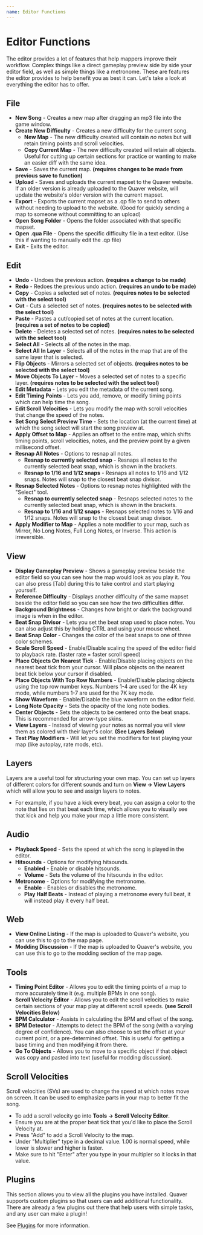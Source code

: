 ```yaml
---
name: Editor Functions
---
```


# Editor Functions

The editor provides a lot of features that help mappers improve their workflow. Complex things like a direct gameplay preview side by side your editor field, as well as simple
things like a metronome. These are features the editor provides to help benefit you as best it can. Let's take a look at everything the editor has to offer.

## File

* **New Song** - Creates a new map after dragging an mp3 file into the game window.
* **Create New Difficulty** - Creates a new difficulty for the current song.
  * **New Map** - The new difficulty created will contain *no* notes but will retain timing points and scroll velocities.
  * **Copy Current Map** - The new difficulty created will retain all objects. Useful for cutting up certain sections for practice or wanting to make an easier diff with
  the same idea.
* **Save** - Saves the current map. **(requires changes to be made from previous save to function)**
* **Upload** - Saves and uploads the current mapset to the Quaver website. If an older version is already uploaded to the Quaver website, will update the website's older version with the current mapset.
* **Export** - Exports the current mapset as a .qp file to send to others without needing to upload to the website. (Good for quickly sending a map to someone without committing to an upload)
* **Open Song Folder** - Opens the folder associated with that specific mapset.
* **Open .qua File** - Opens the specific difficulty file in a text editor. (Use this if wanting to manually edit the .qp file)
* **Exit** - Exits the editor.

## Edit

* **Undo** - Undoes the previous action. **(requires a change to be made)**
* **Redo** - Redoes the previous undo action. **(requires an undo to be made)**
* **Copy** - Copies a selected set of notes. **(requires notes to be selected with the select tool)**
* **Cut** - Cuts a selected set of notes. **(requires notes to be selected with the select tool)**
* **Paste** - Pastes a cut/copied set of notes at the current location. **(requires a set of notes to be copied)**
* **Delete** - Deletes a selected set of notes. **(requires notes to be selected with the select tool)**
* **Select All** - Selects all of the notes in the map.
* **Select All In Layer** - Selects all of the notes in the map that are of the same layer that is selected.
* **Flip Objects** - Mirrors a selected set of objects. **(requires notes to be selected with the select tool)**
* **Move Objects To Layer** - Moves a selected set of notes to a specific layer. **(requires notes to be selected with the select tool)**
* **Edit Metadata** - Lets you edit the metadata of the current song.
* **Edit Timing Points** - Lets you add, remove, or modify timing points which can help time the song.
* **Edit Scroll Velocities** - Lets you modify the map with scroll velocities that change the speed of the notes.
* **Set Song Select Preview Time** - Sets the location (at the current time) at which the song select will start the song preview at.
* **Apply Offset to Map** - Applies an offset to the entire map, which shifts timing points, scroll velocities, notes, and the preview point by a given millisecond offset.
* **Resnap All Notes** - Options to resnap all notes.
  * **Resnap to currently selected snap** - Resnaps all notes to the currently selected beat snap, which is shown in the brackets.
  * **Resnap to 1/16 and 1/12 snaps** - Resnaps all notes to 1/16 and 1/12 snaps. Notes will snap to the closest beat snap divisor.
* **Resnap Selected Notes** - Options to resnap notes highlighted with the "Select" tool.
  * **Resnap to currently selected snap** - Resnaps selected notes to the currently selected beat snap, which is shown in the brackets.
  * **Resnap to 1/16 and 1/12 snaps** - Resnaps selected notes to 1/16 and 1/12 snaps. Notes will snap to the closest beat snap divisor.
* **Apply Modifier to Map** - Applies a note modifier to your map, such as Mirror, No Long Notes, Full Long Notes, or Inverse. This action is irreversible.

## View

* **Display Gameplay Preview** - Shows a gameplay preview beside the editor field so you can see how the map would look as you play it. You can also
press [Tab] during this to take control and start playing yourself.
* **Reference Difficulty** - Displays another difficulty of the same mapset beside the editor field so you can see how the two difficulties differ.
* **Background Brightness** - Changes how bright or dark the background image is when in the editor.
* **Beat Snap Divisor** - Lets you set the beat snap used to place notes. You can also adjust this by holding CTRL and using your mouse wheel.
* **Beat Snap Color** - Changes the color of the beat snaps to one of three color schemes.
* **Scale Scroll Speed** - Enable/Disable scaling the speed of the editor field to playback rate. (faster rate = faster scroll speed)
* **Place Objects On Nearest Tick** - Enable/Disable placing objects on the nearest beat tick from your cursor. Will place objects on the nearest beat tick below your cursor if disabled.
* **Place Objects With Top Row Numbers** - Enable/Disable placing objects using the top row number keys. Numbers 1-4 are used for the 4K key mode, while numbers 1-7 are used for the 7K key mode.
* **Show Waveform** - Enable/Disable the blue waveform on the editor field.
* **Long Note Opacity** - Sets the opacity of the long note bodies.
* **Center Objects** - Sets the objects to be centered onto the beat snaps. This is recommended for arrow-type skins.
* **View Layers** - Instead of viewing your notes as normal you will view them as colored with their layer's color. **(See Layers Below)**
* **Test Play Modifiers** - Will let you set the modifiers for test playing your map (like autoplay, rate mods, etc).

## Layers

Layers are a useful tool for structuring your own map. You can set up layers of different colors for different sounds and turn on **View -> View Layers** which will allow you to see and assign layers to notes.

* For example, if you have a kick every beat, you can assign a color to the note that lies on that beat each time, which allows you to visually see that kick and help you make your map a little more consistent.

## Audio

* **Playback Speed** - Sets the speed at which the song is played in the editor.
* **Hitsounds** - Options for modifying hitsounds.
  * **Enabled** - Enable or disable hitsounds.
  * **Volume** - Sets the volume of the hitsounds in the editor.
* **Metronome** - Options for modifying the metronome.
  * **Enable** - Enables or disables the metronome.
  * **Play Half Beats** - Instead of playing a metronome every full beat, it will instead play it every half beat.

## Web

* **View Online Listing** - If the map is uploaded to Quaver's website, you can use this to go to the map page.
* **Modding Discussion** - If the map is uploaded to Quaver's website, you can use this to go to the modding section of the map page.

## Tools

* **Timing Point Editor** - Allows you to edit the timing points of a map to more accurately time it (e.g. multiple BPMs in one song).
* **Scroll Velocity Editor** - Allows you to edit the scroll velocities to make certain sections of your map play at different scroll speeds. **(see Scroll Velocities Below)**
* **BPM Calculator** - Assists in calculating the BPM and offset of the song.
* **BPM Detector** - Attempts to detect the BPM of the song (with a varying degree of confidence). You can also choose to set the offset at your current point, or a pre-determined offset. This is useful for getting a base timing and then modifying it from there.
* **Go To Objects** - Allows you to move to a specific object if that object was copy and pasted into text (useful for modding discussion).

## Scroll Velocities

Scroll velocities (SVs) are used to change the speed at which notes move on screen. It can be used to emphasize parts in your map to better fit the song.

* To add a scroll velocity go into **Tools -> Scroll Velocity Editor**.
* Ensure you are at the proper beat tick that you'd like to place the Scroll Velocity at.
* Press "Add" to add a Scroll Velocity to the map.
* Under "Multiplier" type in a decimal value. 1.00 is normal speed, while lower is slower and higher is faster.
* Make sure to hit "Enter" after you type in your multipler so it locks in that value.

## Plugins

This section allows you to view all the plugins you have installed. Quaver supports custom plugins so that users can add additional functionality. There are already a few plugins out there that help users with simple tasks, and any user can make a plugin!

See [Plugins](/docs/Editor/plugins) for more information.
